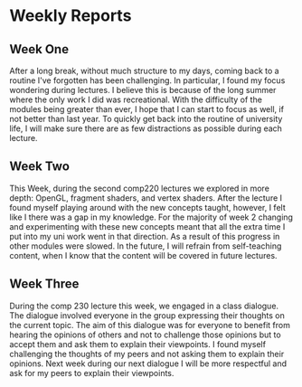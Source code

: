 # Weekly Reports

## Week One

After a long break, without much structure to my days, coming back to a routine I've forgotten has been challenging. In particular, I found my focus wondering during lectures. I believe this is because of the long summer where the only work I did was recreational. With the difficulty of the modules being greater than ever, I hope that I can start to focus as well, if not better than last year. To quickly get back into the routine of university life, I will make sure there are as few distractions as possible during each lecture.

## Week Two

This Week, during the second comp220 lectures we explored in more depth: OpenGL, fragment shaders, and vertex shaders. After the lecture I found myself playing around with the new concepts taught, however, I felt like I there was a gap in my knowledge. For the majority of week 2 changing and experimenting with these new concepts meant that all the extra time I put into my uni work went in that direction. As a result of this progress in other modules were slowed. In the future, I will refrain from self-teaching content, when I know that the content will be covered in future lectures. 

## Week Three

During the comp 230 lecture this week, we engaged in a class dialogue. The dialogue involved everyone in the group expressing their thoughts on the current topic. The aim of this dialogue was for everyone to benefit from hearing the opinions of others and not to challenge those opinions but to accept them and ask them to explain their viewpoints. I found myself challenging the thoughts of my peers and not asking them to explain their opinions. Next week during our next dialogue I will be more respectful and ask for my peers to explain their viewpoints.
